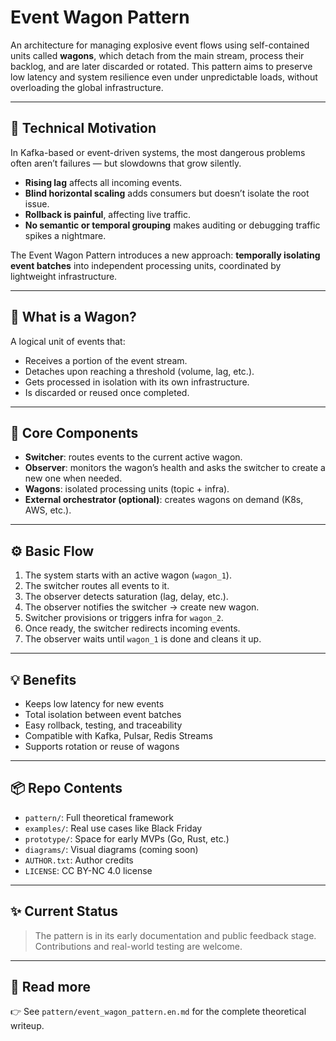# Event Wagon Pattern

An architecture for managing explosive event flows using self-contained units called **wagons**, which detach from the main stream, process their backlog, and are later discarded or rotated. This pattern aims to preserve low latency and system resilience even under unpredictable loads, without overloading the global infrastructure.

---

## 🎯 Technical Motivation

In Kafka-based or event-driven systems, the most dangerous problems often aren’t failures — but slowdowns that grow silently.

- **Rising lag** affects all incoming events.
- **Blind horizontal scaling** adds consumers but doesn’t isolate the root issue.
- **Rollback is painful**, affecting live traffic.
- **No semantic or temporal grouping** makes auditing or debugging traffic spikes a nightmare.

The Event Wagon Pattern introduces a new approach: **temporally isolating event batches** into independent processing units, coordinated by lightweight infrastructure.

---

## 🧠 What is a Wagon?

A logical unit of events that:
- Receives a portion of the event stream.
- Detaches upon reaching a threshold (volume, lag, etc.).
- Gets processed in isolation with its own infrastructure.
- Is discarded or reused once completed.

---

## 🔁 Core Components

- **Switcher**: routes events to the current active wagon.
- **Observer**: monitors the wagon’s health and asks the switcher to create a new one when needed.
- **Wagons**: isolated processing units (topic + infra).
- **External orchestrator (optional)**: creates wagons on demand (K8s, AWS, etc.).

---

## ⚙️ Basic Flow

1. The system starts with an active wagon (`wagon_1`).
2. The switcher routes all events to it.
3. The observer detects saturation (lag, delay, etc.).
4. The observer notifies the switcher → create new wagon.
5. Switcher provisions or triggers infra for `wagon_2`.
6. Once ready, the switcher redirects incoming events.
7. The observer waits until `wagon_1` is done and cleans it up.

---

## 💡 Benefits

- Keeps low latency for new events
- Total isolation between event batches
- Easy rollback, testing, and traceability
- Compatible with Kafka, Pulsar, Redis Streams
- Supports rotation or reuse of wagons

---

## 📦 Repo Contents

- `pattern/`: Full theoretical framework
- `examples/`: Real use cases like Black Friday
- `prototype/`: Space for early MVPs (Go, Rust, etc.)
- `diagrams/`: Visual diagrams (coming soon)
- `AUTHOR.txt`: Author credits
- `LICENSE`: CC BY-NC 4.0 license

---

## ✨ Current Status

> The pattern is in its early documentation and public feedback stage.  
> Contributions and real-world testing are welcome.

---

## 🔗 Read more

👉 See `pattern/event_wagon_pattern.en.md` for the complete theoretical writeup.
